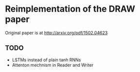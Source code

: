 
Reimplementation of the DRAW paper
==================================

Original paper is at http://arxiv.org/pdf/1502.04623

TODO
----
* LSTMs instead of plain tanh RNNs
* Attenton mechnism in Reader and Writer


